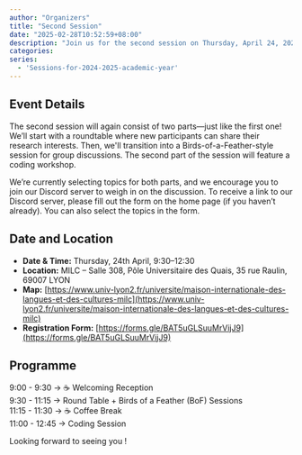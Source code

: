 ```yaml
---
author: "Organizers"
title: "Second Session"
date: "2025-02-28T10:52:59+08:00"
description: "Join us for the second session on Thursday, April 24, 2025 (9:00–13:00)!"
categories:
series:
  - 'Sessions-for-2024-2025-academic-year'
---
```


## Event Details
The second session will again consist of two parts—just like the first one!  
We’ll start with a roundtable where new participants can share their research interests. 
Then, we'll transition into a Birds-of-a-Feather-style session for group discussions.
The second part of the session will feature a coding workshop. 

We’re currently selecting topics for both parts, and we encourage you to join our Discord server to weigh in on the discussion. 
To receive a link to our Discord server, please fill out the form on the home page (if you haven’t already).
You can also select the topics in the form.

## Date and Location

- **Date & Time:** Thursday, 24th April, 9:30–12:30  
- **Location:** MILC – Salle 308, Pôle Universitaire des Quais, 35 rue Raulin, 69007 LYON  
- **Map:** [https://www.univ-lyon2.fr/universite/maison-internationale-des-langues-et-des-cultures-milc](https://www.univ-lyon2.fr/universite/maison-internationale-des-langues-et-des-cultures-milc)  
- **Registration Form:** [https://forms.gle/BAT5uGLSuuMrVijJ9](https://forms.gle/BAT5uGLSuuMrVijJ9)


## Programme

 9:00 - 9:30 → ☕ Welcoming Reception  
 9:30 - 11:15 → Round Table + Birds of a Feather (BoF) Sessions  
11:15 - 11:30 → ☕ Coffee Break  
11:00 - 12:45 → Coding Session

Looking forward to seeing you !